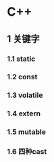 # C++

## 1 关键字

### 1.1 static





### 1.2 const



### 1.3 volatile



### 1.4 extern



### 1.5 mutable



### 1.6 四种cast

